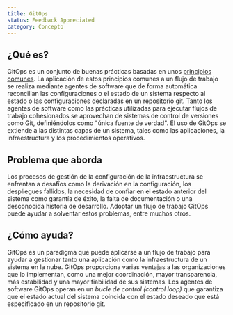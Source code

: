 ```yaml
---
title: GitOps
status: Feedback Appreciated
category: Concepto
---
```


## ¿Qué es?

GitOps es un conjunto de buenas prácticas basadas en unos [principios comunes](https://opengitops.dev/). La aplicación de estos principios comunes a un flujo de trabajo se realiza mediante agentes de software que de forma automática reconcilian las configuraciones o el estado de un sistema respecto al estado o las configuraciones declaradas en un repositorio git.
Tanto los agentes de software como las prácticas utilizadas para ejecutar flujos de trabajo cohesionados se aprovechan de sistemas de control de versiones como Git, definiéndolos como "única fuente de verdad". El uso de GitOps se extiende a las distintas capas de un sistema, tales como las aplicaciones, la infraestructura y los procedimientos operativos.


## Problema que aborda

Los procesos de gestión de la configuración de la infraestructura se enfrentan a desafíos como la derivación en la configuración, los despliegues fallidos, la necesidad de confiar en el estado anterior del sistema como garantía de éxito, la falta de documentación o una desconocida historia de desarrollo.
Adoptar un flujo de trabajo GitOps puede ayudar a solventar estos problemas, entre muchos otros.


## ¿Cómo ayuda?

GitOps es un paradigma que puede aplicarse a un flujo de trabajo para ayudar a gestionar tanto una aplicación como la infraestructura de un sistema en la nube. GitOps proporciona varias ventajas a las organizaciones que lo implementan, como una mejor coordinación, mayor transparencia, más estabilidad y una mayor fiabilidad de sus sistemas.
Los agentes de software GitOps operan en un *bucle de control (control loop)* que garantiza que el estado actual del sistema coincida con el estado deseado que está especificado en un repositorio git.
